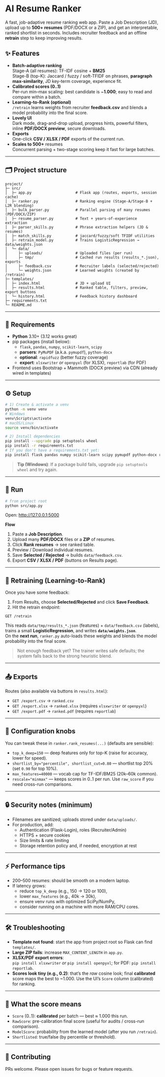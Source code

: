 # AI Resume Ranker

A fast, job-adaptive resume ranking web app. Paste a Job Description (JD), upload up to **500+ resumes** (PDF/DOCX or a ZIP), and get an interpretable, ranked shortlist in seconds. Includes recruiter feedback and an offline **retrain** step to keep improving results.

## ✨ Features

- **Batch-adaptive ranking**  
  Stage-A (all resumes): TF-IDF cosine + **BM25**  
  Stage-B (top-K): Jaccard / fuzzy / soft-TFIDF on phrases, **paragraph max-similarity**, JD key-term coverage, experience fit.
- **Calibrated scores (0..1)**  
  Per-run min–max scaling: best candidate is ~**1.000**; easy to read and compare within a batch.
- **Learning-to-Rank (optional)**  
  `/retrain` learns weights from recruiter **feedback.csv** and blends a model probability into the final score.
- **Lovely UI**  
  Dark mode, drag-and-drop upload, progress hints, powerful filters, inline **PDF/DOCX preview**, secure downloads.
- **Exports**  
  One-click **CSV / XLSX / PDF** exports of the current run.
- **Scales to 500+** resumes  
  Concurrent parsing + two-stage scoring keep it fast for large batches.

---

## 🗂️ Project structure

```
project/
├─ src/
│  ├─ app.py                    # Flask app (routes, exports, session cache)
│  ├─ ranker.py                 # Ranking engine (Stage-A/Stage-B + L2R blending)
│  ├─ bulk_parser.py            # Parallel parsing of many resumes (PDF/DOCX/ZIP)
│  ├─ resume_parser.py          # Text + years-of-experience extraction
│  ├─ parser_skills.py          # Phrase extraction helpers (JD & resumes)
│  ├─ match_skills.py           # jaccard/fuzzy/soft TFIDF utilities
│  ├─ retrain_model.py          # Trains LogisticRegression → data/weights.json
│  └─ data/
│     ├─ uploads/               # Uploaded files (per run)
│     ├─ tmp/                   # Cached run results (results_*.json), exports
│     ├─ feedback.csv           # Recruiter labels (selected/rejected)
│     └─ weights.json           # Learned weights (created by /retrain)
├─ templates/
│  ├─ index.html                # JD + upload UI
│  ├─ results.html              # Ranked table, filters, preview, export buttons
│  └─ history.html              # Feedback history dashboard
├─ requirements.txt
└─ README.md
```

---

## 🧰 Requirements

- **Python** 3.10+ (3.12 works great)
- pip packages (install below):
  - `flask`, `pandas`, `numpy`, `scikit-learn`, `scipy`
  - **parsers**: `PyMuPDF` (a.k.a. `pymupdf`), `python-docx`
  - **optional**: `rapidfuzz` (better fuzzy coverage)
  - **export**: `xlsxwriter` *or* `openpyxl` (for XLSX), `reportlab` (for PDF)
- Frontend uses Bootstrap + Mammoth (DOCX preview) via CDN (already wired in templates)

---

## ⚙️ Setup

```bash
# 1) Create & activate a venv
python -m venv venv
# Windows
venv\Scripts\activate
# macOS/Linux
source venv/bin/activate

# 2) Install dependencies
pip install --upgrade pip setuptools wheel
pip install -r requirements.txt
# If you don't have a requirements.txt yet:
pip install flask pandas numpy scikit-learn scipy pymupdf python-docx rapidfuzz xlsxwriter openpyxl reportlab
```

> **Tip (Windows)**: If a package build fails, upgrade `pip setuptools wheel` and try again.

---

## 🚀 Run

```bash
# from project root
python src/app.py
```

Open: http://127.0.0.1:5000

**Flow**
1. Paste a **Job Description**.
2. Upload many **PDF/DOCX** files or a **ZIP** of resumes.
3. Click **Rank resumes** → see ranked table.
4. Preview / Download individual resumes.
5. Save **Selected / Rejected** → builds `data/feedback.csv`.
6. Export **CSV / XLSX / PDF** (buttons on Results page).

---

## 🧠 Retraining (Learning-to-Rank)

Once you have some feedback:

1) From Results, choose **Selected/Rejected** and click **Save Feedback**.  
2) Hit the retrain endpoint:

```
GET /retrain
```

This reads `data/tmp/results_*.json` (features) + `data/feedback.csv` (labels), trains a small **LogisticRegression**, and writes **`data/weights.json`**.  
On the **next run**, `ranker.py` auto-loads these weights and blends the model probability into the final score.

> Not enough feedback yet? The trainer writes safe defaults; the system falls back to the strong heuristic blend.

---

## 📤 Exports

Routes (also available via buttons in `results.html`):

- `GET /export.csv`   → `ranked.csv`
- `GET /export.xlsx`  → `ranked.xlsx` (requires `xlsxwriter` or `openpyxl`)
- `GET /export.pdf`   → `ranked.pdf` (requires `reportlab`)

---

## 🔩 Configuration knobs

You can tweak these in `ranker.rank_resumes(...)` (defaults are sensible):

- `top_k_deep=150` — deep features only for top-K (raise for accuracy, lower for speed).
- `shortlist_by="percentile", shortlist_cut=0.80` — shortlist top 20% (set `0.90` for top 10%).
- `max_features=40000` — vocab cap for TF-IDF/BM25 (20k–60k common).
- `rescale="minmax"` — keeps scores in 0..1 per run. Use `raw_score` if you need cross-run comparisons.

---

## 🔒 Security notes (minimum)

- Filenames are sanitized; uploads stored under `data/uploads/`.
- For production, add:
  - Authentication (Flask-Login), roles (Recruiter/Admin)
  - HTTPS + secure cookies
  - Size limits & rate limiting
  - Storage retention policy and, if needed, encryption at rest

---

## ⚡ Performance tips

- 200–500 resumes: should be smooth on a modern laptop.
- If latency grows:
  - reduce `top_k_deep` (e.g., 150 → 120 or 100),
  - lower `max_features` (e.g., 40k → 30k),
  - ensure venv runs with optimized SciPy/NumPy,
  - consider running on a machine with more RAM/CPU cores.

---

## 🛠️ Troubleshooting

- **Template not found**: start the app from project root so Flask can find `templates/`.
- **Large ZIP fails**: increase `MAX_CONTENT_LENGTH` in `app.py`.
- **XLSX/PDF export errors**:  
  `pip install xlsxwriter` *or* `pip install openpyxl`; for PDF: `pip install reportlab`.
- **Scores look tiny (e.g., 0.2)**: that’s the *raw* cosine look; final **calibrated** score maps the best to ~1.000. Use the UI’s `Score` column (calibrated) for ranking.

---

## 🧪 What the score means

- `Score` (0..1): **calibrated** per batch — best ≈ 1.000 this run.
- `RawScore`: pre-calibration final score (useful for audits / cross-run comparison).
- `ModelScore`: probability from the learned model (after you run `/retrain`).
- `Shortlisted`: true/false (by percentile or threshold).

---

## 🤝 Contributing

PRs welcome. Please open issues for bugs or feature requests.

